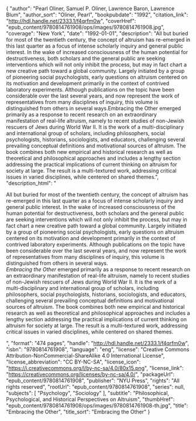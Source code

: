 {
  "author": "Pearl Oliner, Samuel P. Oliner, Lawrence Baron, Lawrence Blum",
  "author_sort": "Oliner, Pearl",
  "bookpubdate": "1992",
  "citation_link": "http://hdl.handle.net/2333.1/f4qrfm0w",
  "coverHref": "epub_content/9780814761908/ops/images/9780814761908.jpg",
  "coverage": "New York",
  "date": "1992-01-01",
  "description": "All but buried for most of the twentieth century, the concept of altruism has re-emerged in this last quarter as a focus of intense scholarly inquiry and general public interest.  In the wake of increased consciousness of the human potential for destructiveness, both scholars and the general public are seeking interventions which will not only inhibit the process, but may in fact chart a new creative path toward a global community.  Largely initiated by a group of pioneering social psychologists, early questions on altruism centered on its motivation and development primarily in the context of contrived laboratory experiments.  Although publications on the topic have been considerable over the last several years, and now represent the work of representatives from many disciplines of inquiry, this volume is distinguished from others in several ways.Embracing the Other emerged primarily as a response to recent research on an extraordinary manifestation of real-life altruism, namely to recent studies of non-Jewish rescuers of Jews during World War II. It is the work of a multi-disciplinary and international group of scholars, including philosophers, social psychologists, historians, sociologists, and educators,  challenging several prevailing conceptual definitions and motivational sources of altruism.  The book combines both new empirical and historical research as well as theoretical and philosophical approaches and includes a lengthy section addressing the practical implications of current thinking on altruism for society at large.  The result is a multi-textured work, addressing critical issues in varied disciplines, while centered on shared themes.",
  "description_html": "<p>All but buried for most of the twentieth century, the concept of altruism has re-emerged in this last quarter as a focus of intense scholarly inquiry and general public interest.  In the wake of increased consciousness of the human potential for destructiveness, both scholars and the general public are seeking interventions which will not only inhibit the process, but may in fact chart a new creative path toward a global community.  Largely initiated by a group of pioneering social psychologists, early questions on altruism centered on its motivation and development primarily in the context of contrived laboratory experiments.  Although publications on the topic have been considerable over the last several years, and now represent the work of representatives from many disciplines of inquiry, this volume is distinguished from others in several ways.<br><i>Embracing the Other</i> emerged primarily as a response to recent research on an extraordinary manifestation of real-life altruism, namely to recent studies of non-Jewish rescuers of Jews during World War II. It is the work of a multi-disciplinary and international group of scholars, including philosophers, social psychologists, historians, sociologists, and educators,  challenging several prevailing conceptual definitions and motivational sources of altruism.  The book combines both new empirical and historical research as well as theoretical and philosophical approaches and includes a lengthy section addressing the practical implications of current thinking on altruism for society at large.  The result is a multi-textured work, addressing critical issues in varied disciplines, while centered on shared themes.</p>",
  "format": "474 pages",
  "handle": "http://hdl.handle.net/2333.1/f4qrfm0w",
  "isbn": "9780814761908",
  "language": "eng",
  "license": "Creative Commons Attribution-NonCommercial-ShareAlike 4.0 International License",
  "license_abbreviation": "CC BY-NC-SA",
  "license_icon": "https://i.creativecommons.org/l/by-nc-sa/4.0/80x15.png",
  "license_link": "https://creativecommons.org/licenses/by-nc-sa/4.0/",
  "packageUrl": "epub_content/9780814761908",
  "publisher": "NYU Press",
  "rights": "All rights reserved",
  "rootUrl": "epub_content/9780814761908",
  "series": null,
  "subjects": [
    "Psychology",
    "Sociology"
  ],
  "subtitle": "Philosophical, Psychological, and Historical Perspectives on Altruism",
  "thumbHref": "epub_content/9780814761908/ops/images/9780814761908-th.jpg",
  "title": "Embracing the Other",
  "title_sort": "Embracing the Other"
}
